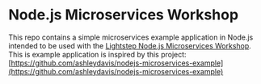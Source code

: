 # Node.js Microservices Workshop

This repo contains a simple microservices example application in Node.js intended to be used with the [Lightstep Node.js Microservices Workshop](https://d3l3jqlxs34hqp.cloudfront.net/workshops/nodejs-microservices). This is example application is inspired by this project: [https://github.com/ashleydavis/nodejs-microservices-example](https://github.com/ashleydavis/nodejs-microservices-example)
